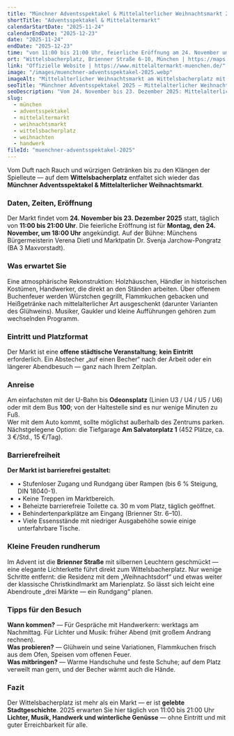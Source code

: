 ```yaml
---
title: "Münchner Adventsspektakel & Mittelalterlicher Weihnachtsmarkt 2025"
shortTitle: "Adventsspektakel & Mittelaltermarkt"
calendarStartDate: "2025-11-24"
calendarEndDate: "2025-12-23"
date: "2025-11-24"
endDate: "2025-12-23"
time: "von 11:00 bis 21:00 Uhr, feierliche Eröffnung am 24. November um 18:00 Uhr"
ort: "Wittelsbacherplatz, Brienner Straße 6-10, München | https://maps.app.goo.gl/2KTeoWHC2bEYpnXX8"
link: "Offizielle Website | https://www.mittelaltermarkt-muenchen.de/"
image: "/images/muenchner-adventsspektakel-2025.webp"
imageAlt: "Mittelalterlicher Weihnachtsmarkt am Wittelsbacherplatz mit Holzhütten und Lichtern"
seoTitle: "Münchner Adventsspektakel 2025 — Mittelalterlicher Weihnachtsmarkt am Wittelsbacherplatz"
seoDescription: "Vom 24. November bis 23. Dezember 2025: Mittelalterlicher Weihnachtsmarkt mit Handwerk, Musik und Feuerküche auf dem Wittelsbacherplatz."
slug:
  - münchen
  - adventsspektakel
  - mittelaltermarkt
  - weihnachtsmarkt
  - wittelsbacherplatz
  - weihnachten
  - handwerk
fileId: "muenchner-adventsspektakel-2025"
---
```


Vom Duft nach Rauch und würzigen Getränken bis zu den Klängen der Spielleute — auf dem **Wittelsbacherplatz** entfaltet sich wieder das **Münchner Adventsspektakel & Mittelalterlicher Weihnachtsmarkt**.  

### Daten, Zeiten, Eröffnung  
Der Markt findet vom **24. November bis 23. Dezember 2025** statt, täglich von **11:00 bis 21:00 Uhr**. Die feierliche Eröffnung ist für **Montag, den 24. November, um 18:00 Uhr** angekündigt. Auf der Bühne: Münchens Bürgermeisterin Verena Dietl und Marktpatin Dr. Svenja Jarchow-Pongratz (BA 3 Maxvorstadt).  

### Was erwartet Sie  
Eine atmosphärische Rekonstruktion: Holzhäuschen, Händler in historischen Kostümen, Handwerker, die direkt an den Ständen arbeiten. Über offenem Buchenfeuer werden Würstchen gegrillt, Flammkuchen gebacken und Heißgetränke nach mittelalterlicher Art ausgeschenkt (darunter Varianten des Glühweins). Musiker, Gaukler und kleine Aufführungen gehören zum wechselnden Programm.  

### Eintritt und Platzformat  
Der Markt ist eine **offene städtische Veranstaltung**; **kein Eintritt** erforderlich. Ein Abstecher „auf einen Becher“ nach der Arbeit oder ein längerer Abendbesuch — ganz nach Ihrem Zeitplan.  

### Anreise  
Am einfachsten mit der U-Bahn bis **Odeonsplatz** (Linien U3 / U4 / U5 / U6) oder mit dem Bus **100**; von der Haltestelle sind es nur wenige Minuten zu Fuß.  
Wer mit dem Auto kommt, sollte möglichst außerhalb des Zentrums parken. Nächstgelegene Option: die Tiefgarage **Am Salvatorplatz 1** (452 Plätze, ca. 3 €/Std., 15 €/Tag).  

### Barrierefreiheit  
**Der Markt ist barrierefrei gestaltet:**  
- • Stufenloser Zugang und Rundgang über Rampen (bis 6 % Steigung, DIN 18040-1).  
- • Keine Treppen im Marktbereich.  
- • Beheizte barrierefreie Toilette ca. 30 m vom Platz, täglich geöffnet.  
- • Behindertenparkplätze am Eingang (Brienner Str. 6–10).  
- • Viele Essensstände mit niedriger Ausgabehöhe sowie einige unterfahrbare Tische.  

### Kleine Freuden rundherum  
Im Advent ist die **Brienner Straße** mit silbernen Leuchtern geschmückt — eine elegante Lichterkette führt direkt zum Wittelsbacherplatz. Nur wenige Schritte entfernt: die Residenz mit dem „Weihnachtsdorf“ und etwas weiter der klassische Christkindlmarkt am Marienplatz. So lässt sich leicht eine Abendroute „drei Märkte — ein Rundgang“ planen.  

### Tipps für den Besuch  
**Wann kommen?** — Für Gespräche mit Handwerkern: werktags am Nachmittag. Für Lichter und Musik: früher Abend (mit großem Andrang rechnen).  
**Was probieren?** — Glühwein und seine Variationen, Flammkuchen frisch aus dem Ofen, Speisen vom offenen Feuer.  
**Was mitbringen?** — Warme Handschuhe und feste Schuhe; auf dem Platz verweilt man gern, und der Becher wärmt auch die Hände.  

### Fazit  
Der Wittelsbacherplatz ist mehr als ein Markt — er ist **gelebte Stadtgeschichte**. 2025 erwarten Sie hier täglich von 11:00 bis 21:00 Uhr **Lichter, Musik, Handwerk und winterliche Genüsse** — ohne Eintritt und mit guter Erreichbarkeit für alle.  
